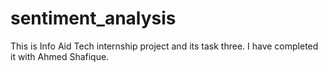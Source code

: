 # sentiment_analysis
This is Info Aid Tech internship project and its task three. I have completed it with Ahmed Shafique.

